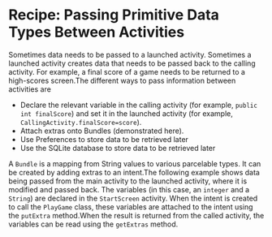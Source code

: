 # Recipe: Passing Primitive Data Types Between Activities

Sometimes data needs to be passed to a launched activity. Sometimes a launched activity
creates data that needs to be passed back to the calling activity. For example, a final score
of a game needs to be returned to a high-scores screen.The different ways to pass information
between activities are

- Declare the relevant variable in the calling activity (for example, ``public int finalScore``) and set it in the launched activity (for example, ``CallingActivity.finalScore=score``).
- Attach extras onto Bundles (demonstrated here).
- Use Preferences to store data to be retrieved later
- Use the SQLite database to store data to be retrieved later

A ``Bundle`` is a mapping from String values to various parcelable types. It can be created by
adding extras to an intent.The following example shows data being passed from the main
activity to the launched activity, where it is modified and passed back.
The variables (in this case, an ``integer`` and a ``String``) are declared in the ``StartScreen`` activity. When the intent is created to call the ``PlayGame`` class, these variables are attached
to the intent using the ``putExtra`` method.When the result is returned from the called
activity, the variables can be read using the ``getExtras`` method.